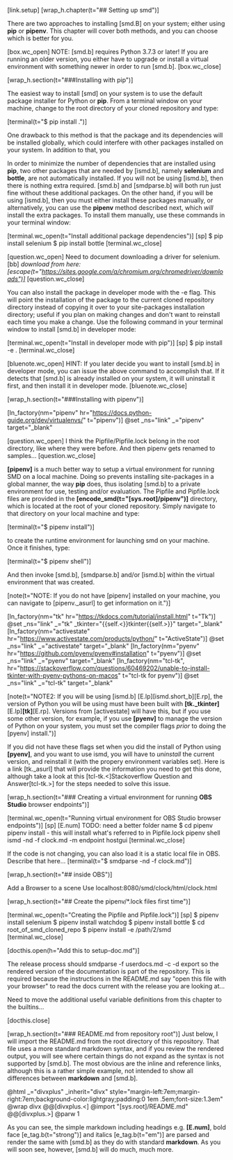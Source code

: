 [link.setup]
[wrap_h.chapter(t="## Setting up smd")]

There are two approaches to installing [smd.B] on your system; either using **pip** or **pipenv**. This chapter will cover both methods, and you can choose which is better for you.

[box.wc_open]
NOTE: [smd.b] requires Python 3.7.3 or later! If you are running an older version, you either have to upgrade or install a virtual environment with something newer in order to run [smd.b].
[box.wc_close]

[wrap_h.section(t="###Installing with pip")]

The easiest way to install [smd] on your system is to use the default package installer for Python or **pip**. From a terminal window on your machine, change to the root directory of your cloned repository and type:

[terminal(t="$ pip install .")]

One drawback to this method is that the package and its dependencies will be installed globally, which could interfere with other packages installed on your system. In addition to that, you

In order to minimize the number of dependencies that are installed using **pip**, two other packages that are needed by [ismd.b], namely **selenium** and **bottle**, are not automatically installed. If you will not be using [ismd.b], then there is nothing extra required. [smd.b] and [smdparse.b] will both run just fine without these additional packages. On the other hand, if you will be using [ismd.b], then you must either install these packages manually, or alternatively, you can use the **pipenv** method described next, which *will* install the extra packages. To install them manually, use these commands in your terminal window:

[terminal.wc_open(t="Install additional package dependencies")]
[sp]
$ pip install selenium
$ pip install bottle
[terminal.wc_close]

[question.wc_open]
Need to document downloading a driver for selenium.[bb]
*download from here: [escape(t="https://sites.google.com/a/chromium.org/chromedriver/downloads")]*
[question.wc_close]

You can also install the package in developer mode with the -e flag. This will point the installation of the package to the current cloned repository directory instead of copying it over to your site-packages installation directory; useful if you plan on making changes and don't want to reinstall each time you make a change. Use the following command in your terminal window to install [smd.b] in developer mode:

[terminal.wc_open(t="Install in developer mode with pip")]
[sp]
$ pip install -e .
[terminal.wc_close]

[bluenote.wc_open]
HINT: If you later decide you want to install [smd.b] in developer mode, you can issue the above command to accomplish that. If it detects that [smd.b] is already installed on your system, it will uninstall it first, and then install it in developer mode.
[bluenote.wc_close]

[wrap_h.section(t="###Installing with pipenv")]

[ln_factory(nm="pipenv" hr="https://docs.python-guide.org/dev/virtualenvs/" t="pipenv")]
@set _ns="link" _="pipenv" target="_blank"

[question.wc_open]
I think the Pipfile/Pipfile.lock belong in the root directory, like where they were before. And then pipenv gets renamed to samples...
[question.wc_close]

**[pipenv]** is a much better way to setup a virtual environment for running SMD on a local machine. Doing so prevents installing site-packages in a global manner, the way **pip** does, thus isolating [smd.b] to a private environment for use, testing and/or evaluation. The Pipfile and Pipfile.lock files are provided in the **[encode_smd(t="[sys.root]/pipenv")]** directory, which is located at the root of your cloned repository. Simply navigate to that directory on your local machine and type:

[terminal(t="$ pipenv install")]

to create the runtime environment for launching smd on your machine. Once it finishes, type:

[terminal(t="$ pipenv shell")]

And then invoke [smd.b], [smdparse.b] and/or [ismd.b] within the virtual environment that was created.

[note(t="NOTE: If you do not have [pipenv] installed on your machine, you can navigate to [pipenv._asurl] to get information on it.")]

[ln_factory(nm="tk" hr="https://tkdocs.com/tutorial/install.html" t="Tk")]
@set _ns="link" _="tk" _tkinter="{{self.<}}tkinter{{self.>}}" target="_blank"
[ln_factory(nm="activestate" hr="https://www.activestate.com/products/python/" t="ActiveState")]
@set _ns="link" _="activestate" target="_blank"
[ln_factory(nm="pyenv" hr="https://github.com/pyenv/pyenv#installation" t="pyenv")]
@set _ns="link" _="pyenv" target="_blank"
[ln_factory(nm="tcl-tk", hr="https://stackoverflow.com/questions/60469202/unable-to-install-tkinter-with-pyenv-pythons-on-macos" t="tcl-tk for pyenv")]
@set _ns="link" _="tcl-tk" target="_blank"

[note(t="NOTE2: If you will be using [ismd.b] [E.lp][ismd.short_b][E.rp], the version of Python you will be using must have been built with **[tk._tkinter]** [E.lp]**[tk]**[E.rp]. Versions from [activestate] will have this, but if you use some other version, for example, if you use **[pyenv]** to manage the version of Python on your system, you must set the compiler flags *prior* to doing the [pyenv] install.")]

If you did not have these flags set when you did the install of Python using **[pyenv]**, and you want to use ismd, you will have to *uninstall* the current version, and reinstall it (with the propery environment variables set). Here is a link [tk._asurl] that will provide the information you need to get this done, although take a look at this [tcl-tk.<]Stackoverflow Question and Answer[tcl-tk.>] for the steps needed to solve this issue.

[wrap_h.section(t="### Creating a virtual environment for running **OBS Studio** browser endpoints")]

[terminal.wc_open(t="Running virtual environment for OBS Studio browser endpoints")]
[sp]
[E.num] TODO: need a better folder name
$ cd pipenv
pipenv install  - this will install what's referred to in Pipfile.lock
pipenv shell
ismd -nd -f clock.md -m endpoint hostgui
[terminal.wc_close]

If the code is not changing, you can also load it is a static local file in OBS. Describe that here...
[terminal(t="$ smdparse -nd -f clock.md")]

[wrap_h.section(t="## inside OBS")]

Add a Browser to a scene
Use localhost:8080/smd/clock/html/clock.html

[wrap_h.section(t="## Create the pipenv/*.lock files first time")]

[terminal.wc_open(t="Creating the Pipfile and Pipfile.lock")]
[sp]
$ pipenv install selenium
$ pipenv install watchdog
$ pipenv install bottle
$ cd root_of_smd_cloned_repo
$ pipenv install -e /path/2/smd
[terminal.wc_close]




[docthis.open(h="Add this to setup-doc.md")]

The release process should smdparse -f userdocs.md -c -d export so the rendered version of the documentation is part of the repository. This is required because the instructions in the README.md say "open this file with your browser" to read the docs current with the release you are looking at...

Need to move the additional useful variable definitions from this chapter to the builtins...

[docthis.close]

[wrap_h.section(t="### README.md from repository root")]
Just below, I will import the README.md from the root directory of this repository. That file uses a more standard markdown syntax, and if you review the rendered output, you will see where certain things do not expand as the syntax is not supported by [smd.b]. The most obvious are the inline and reference links, although this is a rather simple example, not intended to show all differences between **markdown** and [smd.b].

@html _="divxplus" _inherit="divx" style="margin-left:7em;margin-right:7em;background-color:lightgray;padding:0 1em .5em;font-size:1.3em"
@wrap divx
@@[divxplus.<]
@import "[sys.root]/README.md"
@@[divxplus.>]
@parw 1

As you can see, the simple markdown including headings e.g. **[E.num]**, bold face [e_tag.b(t="strong")] and italics [e_tag.b(t="em")] are parsed and render the same with [smd.b] as they do with standard **markdown**. As you will soon see, however, [smd.b] will do much, much more.
